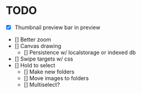 # TODO

- [x] Thumbnail preview bar in preview
- [] Better zoom
- [] Canvas drawing
  - [] Persistence w/ localstorage or indexed db
- [] Swipe targets w/ css
- [] Hold to select
  - [] Make new folders
  - [] Move images to folders
  - [] Multiselect?
